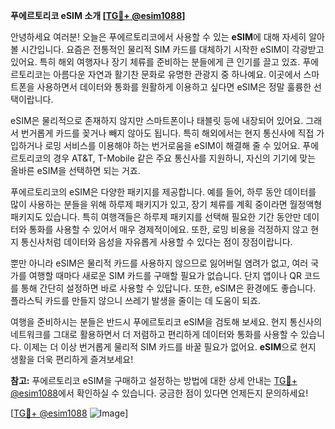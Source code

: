 **푸에르토리코 eSIM 소개 [[TG💪+ @esim1088](https://t.me/s/esim1088)]**

안녕하세요 여러분! 오늘은 푸에르토리코에서 사용할 수 있는 **eSIM**에 대해 자세히 알아볼 시간입니다. 요즘은 전통적인 물리적 SIM 카드를 대체하기 시작한 eSIM이 각광받고 있어요. 특히 해외 여행자나 장기 체류를 준비하는 분들에게 큰 인기를 끌고 있죠. 푸에르토리코는 아름다운 자연과 활기찬 문화로 유명한 관광지 중 하나예요. 이곳에서 스마트폰을 사용하면서 데이터와 통화를 원활하게 이용하고 싶다면 eSIM은 정말 훌륭한 선택이랍니다.

eSIM은 물리적으로 존재하지 않지만 스마트폰이나 태블릿 등에 내장되어 있어요. 그래서 번거롭게 카드를 꽂거나 빼지 않아도 됩니다. 특히 해외에서는 현지 통신사에 직접 가입하거나 로밍 서비스를 이용해야 하는 번거로움을 eSIM이 해결해 줄 수 있어요. 푸에르토리코의 경우 AT&T, T-Mobile 같은 주요 통신사를 지원하니, 자신의 기기에 맞는 올바른 eSIM을 선택하면 되는 거죠.

푸에르토리코의 eSIM은 다양한 패키지를 제공합니다. 예를 들어, 하루 동안 데이터를 많이 사용하는 분들을 위해 하루제 패키지가 있고, 장기 체류를 계획 중이라면 월정액형 패키지도 있습니다. 특히 여행객들은 하루제 패키지를 선택해 필요한 기간 동안만 데이터와 통화를 사용할 수 있어서 매우 경제적이에요. 또한, 로밍 비용을 걱정하지 않고 현지 통신사처럼 데이터와 음성을 자유롭게 사용할 수 있다는 점이 장점이랍니다.

뿐만 아니라 eSIM은 물리적 카드를 사용하지 않으므로 잃어버릴 염려가 없고, 여러 국가를 여행할 때마다 새로운 SIM 카드를 구매할 필요가 없습니다. 단지 앱이나 QR 코드를 통해 간단히 설정하면 바로 사용할 수 있답니다. 또한, eSIM은 환경에도 좋습니다. 플라스틱 카드를 만들지 않으니 쓰레기 발생을 줄이는 데 도움이 되죠.

여행을 준비하시는 분들은 반드시 푸에르토리코 eSIM을 검토해 보세요. 현지 통신사의 네트워크를 그대로 활용하면서 더 저렴하고 편리하게 데이터와 통화를 사용할 수 있습니다. 이제는 더 이상 번거롭게 물리적 SIM 카드를 바꿀 필요가 없어요. **eSIM**으로 현지 생활을 더욱 편리하게 즐겨보세요!

**참고:** 푸에르토리코 eSIM을 구매하고 설정하는 방법에 대한 상세 안내는 [TG💪+ @esim1088](https://t.me/s/esim1088)에서 확인하실 수 있습니다. 궁금한 점이 있다면 언제든지 문의하세요! 

[[TG💪+ @esim1088](https://t.me/s/esim1088) ![Image](https://i.postimg.cc/Y0z9fWf4/image.png)]